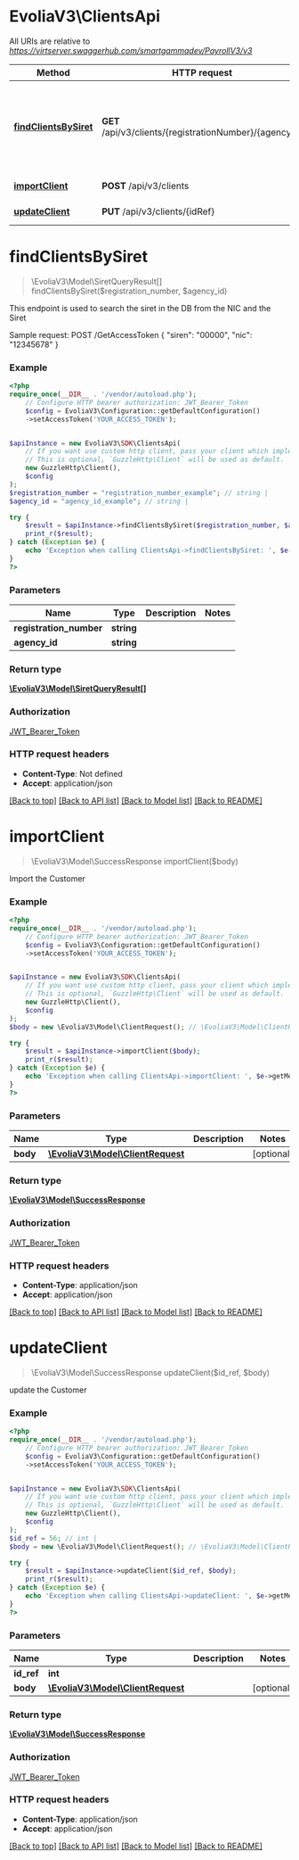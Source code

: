# EvoliaV3\ClientsApi

All URIs are relative to *https://virtserver.swaggerhub.com/smartgammadev/PayrollV3/v3*

Method | HTTP request | Description
------------- | ------------- | -------------
[**findClientsBySiret**](ClientsApi.md#findclientsbysiret) | **GET** /api/v3/clients/{registrationNumber}/{agencyId} | This endpoint is used to search the siret in the DB from the NIC and the Siret
[**importClient**](ClientsApi.md#importclient) | **POST** /api/v3/clients | Import the Customer
[**updateClient**](ClientsApi.md#updateclient) | **PUT** /api/v3/clients/{idRef} | update the Customer

# **findClientsBySiret**
> \EvoliaV3\Model\SiretQueryResult[] findClientsBySiret($registration_number, $agency_id)

This endpoint is used to search the siret in the DB from the NIC and the Siret

Sample request:  POST /GetAccessToken  {  \"siren\": \"00000\",  \"nic\": \"12345678\"  }

### Example
```php
<?php
require_once(__DIR__ . '/vendor/autoload.php');
    // Configure HTTP bearer authorization: JWT_Bearer_Token
    $config = EvoliaV3\Configuration::getDefaultConfiguration()
    ->setAccessToken('YOUR_ACCESS_TOKEN');


$apiInstance = new EvoliaV3\SDK\ClientsApi(
    // If you want use custom http client, pass your client which implements `GuzzleHttp\ClientInterface`.
    // This is optional, `GuzzleHttp\Client` will be used as default.
    new GuzzleHttp\Client(),
    $config
);
$registration_number = "registration_number_example"; // string | 
$agency_id = "agency_id_example"; // string | 

try {
    $result = $apiInstance->findClientsBySiret($registration_number, $agency_id);
    print_r($result);
} catch (Exception $e) {
    echo 'Exception when calling ClientsApi->findClientsBySiret: ', $e->getMessage(), PHP_EOL;
}
?>
```

### Parameters

Name | Type | Description  | Notes
------------- | ------------- | ------------- | -------------
 **registration_number** | **string**|  |
 **agency_id** | **string**|  |

### Return type

[**\EvoliaV3\Model\SiretQueryResult[]**](../Model/SiretQueryResult.md)

### Authorization

[JWT_Bearer_Token](../../README.md#JWT_Bearer_Token)

### HTTP request headers

 - **Content-Type**: Not defined
 - **Accept**: application/json

[[Back to top]](#) [[Back to API list]](../../README.md#documentation-for-api-endpoints) [[Back to Model list]](../../README.md#documentation-for-models) [[Back to README]](../../README.md)

# **importClient**
> \EvoliaV3\Model\SuccessResponse importClient($body)

Import the Customer

### Example
```php
<?php
require_once(__DIR__ . '/vendor/autoload.php');
    // Configure HTTP bearer authorization: JWT_Bearer_Token
    $config = EvoliaV3\Configuration::getDefaultConfiguration()
    ->setAccessToken('YOUR_ACCESS_TOKEN');


$apiInstance = new EvoliaV3\SDK\ClientsApi(
    // If you want use custom http client, pass your client which implements `GuzzleHttp\ClientInterface`.
    // This is optional, `GuzzleHttp\Client` will be used as default.
    new GuzzleHttp\Client(),
    $config
);
$body = new \EvoliaV3\Model\ClientRequest(); // \EvoliaV3\Model\ClientRequest | 

try {
    $result = $apiInstance->importClient($body);
    print_r($result);
} catch (Exception $e) {
    echo 'Exception when calling ClientsApi->importClient: ', $e->getMessage(), PHP_EOL;
}
?>
```

### Parameters

Name | Type | Description  | Notes
------------- | ------------- | ------------- | -------------
 **body** | [**\EvoliaV3\Model\ClientRequest**](../Model/ClientRequest.md)|  | [optional]

### Return type

[**\EvoliaV3\Model\SuccessResponse**](../Model/SuccessResponse.md)

### Authorization

[JWT_Bearer_Token](../../README.md#JWT_Bearer_Token)

### HTTP request headers

 - **Content-Type**: application/json
 - **Accept**: application/json

[[Back to top]](#) [[Back to API list]](../../README.md#documentation-for-api-endpoints) [[Back to Model list]](../../README.md#documentation-for-models) [[Back to README]](../../README.md)

# **updateClient**
> \EvoliaV3\Model\SuccessResponse updateClient($id_ref, $body)

update the Customer

### Example
```php
<?php
require_once(__DIR__ . '/vendor/autoload.php');
    // Configure HTTP bearer authorization: JWT_Bearer_Token
    $config = EvoliaV3\Configuration::getDefaultConfiguration()
    ->setAccessToken('YOUR_ACCESS_TOKEN');


$apiInstance = new EvoliaV3\SDK\ClientsApi(
    // If you want use custom http client, pass your client which implements `GuzzleHttp\ClientInterface`.
    // This is optional, `GuzzleHttp\Client` will be used as default.
    new GuzzleHttp\Client(),
    $config
);
$id_ref = 56; // int | 
$body = new \EvoliaV3\Model\ClientRequest(); // \EvoliaV3\Model\ClientRequest | 

try {
    $result = $apiInstance->updateClient($id_ref, $body);
    print_r($result);
} catch (Exception $e) {
    echo 'Exception when calling ClientsApi->updateClient: ', $e->getMessage(), PHP_EOL;
}
?>
```

### Parameters

Name | Type | Description  | Notes
------------- | ------------- | ------------- | -------------
 **id_ref** | **int**|  |
 **body** | [**\EvoliaV3\Model\ClientRequest**](../Model/ClientRequest.md)|  | [optional]

### Return type

[**\EvoliaV3\Model\SuccessResponse**](../Model/SuccessResponse.md)

### Authorization

[JWT_Bearer_Token](../../README.md#JWT_Bearer_Token)

### HTTP request headers

 - **Content-Type**: application/json
 - **Accept**: application/json

[[Back to top]](#) [[Back to API list]](../../README.md#documentation-for-api-endpoints) [[Back to Model list]](../../README.md#documentation-for-models) [[Back to README]](../../README.md)

